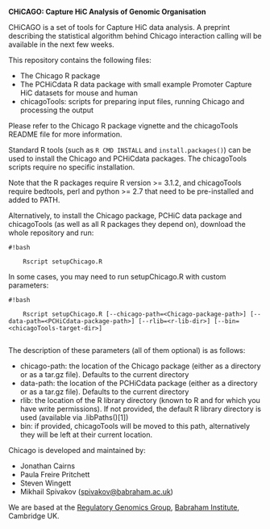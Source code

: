 **CHiCAGO: Capture HiC Analysis of Genomic Organisation** 

CHiCAGO is a set of tools for Capture HiC data analysis. A preprint describing the statistical algorithm behind Chicago interaction calling will be available in the next few weeks. 

This repository contains the following files:

- The Chicago R package     
- The PCHiCdata R data package with small example Promoter Capture HiC datasets for mouse and human  
- chicagoTools: scripts for preparing input files, running Chicago and processing the output  

Please refer to the Chicago R package vignette and the chicagoTools README file for more information.

Standard R tools (such as ```R CMD INSTALL``` and ```install.packages()```) can be used to install the Chicago and PCHiCdata packages. The chicagoTools scripts require no specific installation.   
   
Note that the R packages require R version >= 3.1.2, and chicagoTools require bedtools, perl and python >= 2.7 that need to be pre-installed and added to PATH.   
   
Alternatively, to install the Chicago package, PCHiC data package and chicagoTools (as well as all R packages they depend on), download the whole repository and run:

```
#!bash

    Rscript setupChicago.R

```

In some cases, you may need to run setupChicago.R with custom parameters:

```
#!bash

    Rscript setupChicago.R [--chicago-path=<Chicago-package-path>] [--data-path=<PCHiCdata-package-path>] [--rlib=<r-lib-dir>] [--bin=<chicagoTools-target-dir>]
    
```

The description of these parameters (all of them optional) is as follows:

 - chicago-path: the location of the Chicago package (either as a directory or as a tar.gz file). Defaults to the current directory
 - data-path: the location of the PCHiCdata package (either as a directory or as a tar.gz file). Defaults to the current directory
 - rlib: the location of the R library directory (known to R and for which you have write permissions). If not provided, the default R library directory is used (available via .libPaths()[1])
 - bin: if provided, chicagoTools will be moved to this path, alternatively they will be left at their current location. 

Chicago is developed and maintained by:

- Jonathan Cairns 
- Paula Freire Pritchett
- Steven Wingett
- Mikhail Spivakov ([spivakov@babraham.ac.uk](mailto:spivakov@babraham.ac.uk))

We are based at the [Regulatory Genomics Group](http://www.regulatorygenomicsgroup.org), [Babraham Institute](http://www.babraham.ac.uk), Cambridge UK.

